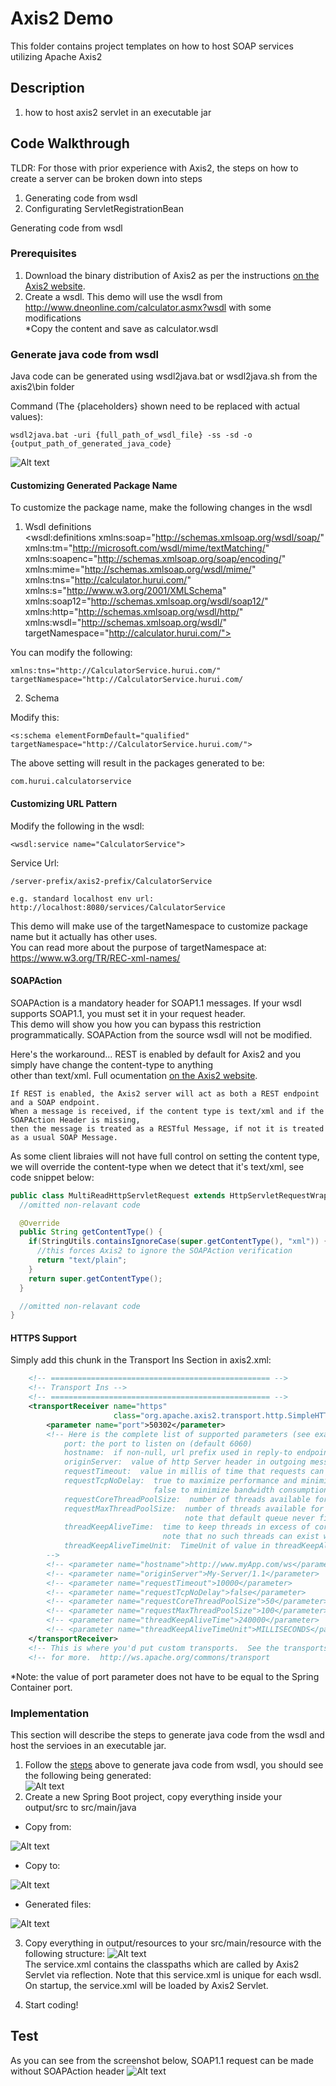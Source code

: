 # Axis2 Demo
This folder contains project templates on how to host SOAP services utilizing Apache Axis2

## Description
1) how to host axis2 servlet in an executable jar

## Code Walkthrough

TLDR: For those with prior experience with Axis2, the steps on how to create a server can be broken 
down into steps
1. Generating code from wsdl 
2. Configurating ServletRegistrationBean

Generating code from wsdl 

### Prerequisites
1. Download the binary distribution of Axis2 as per the instructions [on the Axis2 website](https://axis.apache.org/axis2/java/core/download.cgi).
2. Create a wsdl. This demo will use the wsdl from http://www.dneonline.com/calculator.asmx?wsdl with some modifications\
   *Copy the content and save as calculator.wsdl
### Generate java code from wsdl
Java code can be generated using wsdl2java.bat or wsdl2java.sh from the axis2\bin folder

Command (The {placeholders} shown need to be replaced with actual values): 
```
wsdl2java.bat -uri {full_path_of_wsdl_file} -ss -sd -o {output_path_of_generated_java_code}
```
![Alt text](README_IMG/wsdl2java_command.PNG?raw=true "wsdl2java_command")

#### Customizing Generated Package Name

To customize the package name, make the following changes in the wsdl

1. Wsdl definitions\
<wsdl:definitions xmlns:soap="http://schemas.xmlsoap.org/wsdl/soap/" 
xmlns:tm="http://microsoft.com/wsdl/mime/textMatching/" 
xmlns:soapenc="http://schemas.xmlsoap.org/soap/encoding/" 
xmlns:mime="http://schemas.xmlsoap.org/wsdl/mime/" 
xmlns:tns="http://calculator.hurui.com/" 
xmlns:s="http://www.w3.org/2001/XMLSchema" 
xmlns:soap12="http://schemas.xmlsoap.org/wsdl/soap12/" 
xmlns:http="http://schemas.xmlsoap.org/wsdl/http/" 
xmlns:wsdl="http://schemas.xmlsoap.org/wsdl/" 
targetNamespace="http://calculator.hurui.com/">

You can modify the following:
```
xmlns:tns="http://CalculatorService.hurui.com/"
targetNamespace="http://CalculatorService.hurui.com/
```

2. Schema

Modify this:
```
<s:schema elementFormDefault="qualified" targetNamespace="http://CalculatorService.hurui.com/">
```


The above setting will result in the packages generated to be:
```
com.hurui.calculatorservice
```

#### Customizing URL Pattern
Modify the following in the wsdl:
```
<wsdl:service name="CalculatorService">
```
Service Url:
```
/server-prefix/axis2-prefix/CalculatorService

e.g. standard localhost env url: http://localhost:8080/services/CalculatorService
```

This demo will make use of the targetNamespace to customize package name but it actually has other uses.\
You can read more about the purpose of targetNamespace at: https://www.w3.org/TR/REC-xml-names/

#### SOAPAction
SOAPAction is a mandatory header for SOAP1.1 messages. If your wsdl supports SOAP1.1, you must set it in your request header.\
This demo will show you how you can bypass this restriction programmatically. SOAPAction from the source wsdl will not be modified.

Here's the workaround... REST is enabled by default for Axis2 and you simply have change the content-type to anything \
other than text/xml. Full ocumentation [on the Axis2 website](http://axis.apache.org/axis2/java/core/docs/rest-ws.html#rest_with_get).
```
If REST is enabled, the Axis2 server will act as both a REST endpoint and a SOAP endpoint.
When a message is received, if the content type is text/xml and if the SOAPAction Header is missing, 
then the message is treated as a RESTful Message, if not it is treated as a usual SOAP Message. 
```

As some client libraies will not have full control on setting the content type, we will override the content-type when we detect that it's text/xml, see code snippet below:
```java
public class MultiReadHttpServletRequest extends HttpServletRequestWrapper {
  //omitted non-relavant code

  @Override
  public String getContentType() {
    if(StringUtils.containsIgnoreCase(super.getContentType(), "xml")) {
      //this forces Axis2 to ignore the SOAPAction verification
      return "text/plain"; 
    }
    return super.getContentType();
  }

  //omitted non-relavant code
}
```

#### HTTPS Support

Simply add this chunk in the Transport Ins Section in axis2.xml:
```xml
    <!-- ================================================= -->
    <!-- Transport Ins -->
    <!-- ================================================= -->
    <transportReceiver name="https"
                       class="org.apache.axis2.transport.http.SimpleHTTPServer">
        <parameter name="port">50302</parameter>
        <!-- Here is the complete list of supported parameters (see example settings further below):
            port: the port to listen on (default 6060)
            hostname:  if non-null, url prefix used in reply-to endpoint references                                 (default null)
            originServer:  value of http Server header in outgoing messages                                         (default "Simple-Server/1.1")
            requestTimeout:  value in millis of time that requests can wait for data                                (default 20000)
            requestTcpNoDelay:  true to maximize performance and minimize latency                                   (default true)
                                false to minimize bandwidth consumption by combining segments
            requestCoreThreadPoolSize:  number of threads available for request processing (unless queue fills up)  (default 25)
            requestMaxThreadPoolSize:  number of threads available for request processing if queue fills up         (default 150)
                                       note that default queue never fills up:  see HttpFactory
            threadKeepAliveTime:  time to keep threads in excess of core size alive while inactive                  (default 180)
                                  note that no such threads can exist with default unbounded request queue
            threadKeepAliveTimeUnit:  TimeUnit of value in threadKeepAliveTime (default SECONDS)                    (default SECONDS)
        -->
        <!-- <parameter name="hostname">http://www.myApp.com/ws</parameter> -->
        <!-- <parameter name="originServer">My-Server/1.1</parameter>           -->
        <!-- <parameter name="requestTimeout">10000</parameter>                   -->
        <!-- <parameter name="requestTcpNoDelay">false</parameter>                   -->
        <!-- <parameter name="requestCoreThreadPoolSize">50</parameter>                      -->
        <!-- <parameter name="requestMaxThreadPoolSize">100</parameter>                     -->
        <!-- <parameter name="threadKeepAliveTime">240000</parameter>                  -->
        <!-- <parameter name="threadKeepAliveTimeUnit">MILLISECONDS</parameter>            -->
    </transportReceiver>
    <!-- This is where you'd put custom transports.  See the transports project -->
    <!-- for more.  http://ws.apache.org/commons/transport                      -->
```
\*Note: the value of port parameter does not have to be equal to the Spring Container port. 


### Implementation
This section will describe the steps to generate java code from the wsdl and host the servioes in an executable jar.

1. Follow the [steps](#Generate-java-code-from-wsdl) above to generate java code from wsdl, you should see the following being generated:\
![Alt text](README_IMG/wsdl2java_output.PNG?raw=true "wsdl2java_output")
2. Create a new Spring Boot project, copy everything inside your output/src to src/main/java
 * Copy from:

![Alt text](README_IMG/output_to_copy.PNG?raw=true "output_to_copy")

 * Copy to:
 
![Alt text](README_IMG/output_dest.PNG?raw=true "output_dest")

 * Generated files:
 
 ![Alt text](README_IMG/generated_files.PNG?raw=true "generated_files")
 
 3. Copy everything in output/resources to your src/main/resource with the following structure:
![Alt text](README_IMG/service_xml_folder_structure.PNG?raw=true "service_xml_folder_structure")\
The service.xml contains the classpaths which are called by Axis2 Servlet via reflection. Note that 
this service.xml is unique for each wsdl. On startup, the service.xml will be loaded by Axis2 Servlet.

4. Start coding!

## Test
As you can see from the screenshot below, SOAP1.1 request can be made without SOAPAction header
![Alt text](README_IMG/test1.PNG?raw=true "test1")
